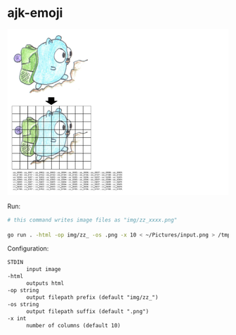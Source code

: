 # ajk-emoji

![](./doc.png)

Run:

```bash
# this command writes image files as "img/zz_xxxx.png"

go run . -html -op img/zz_ -os .png -x 10 < ~/Pictures/input.png > /tmp/preview.html && open /tmp/preview.html
```

Configuration:

    STDIN
          input image
    -html
          outputs html
    -op string
          output filepath prefix (default "img/zz_")
    -os string
          output filepath suffix (default ".png")
    -x int
          number of columns (default 10)
